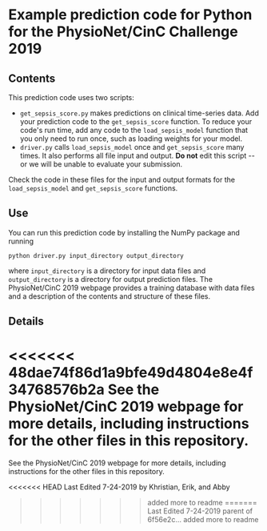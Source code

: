 # Example prediction code for Python for the PhysioNet/CinC Challenge 2019

## Contents

This prediction code uses two scripts:

* `get_sepsis_score.py` makes predictions on clinical time-series data.  Add your prediction code to the `get_sepsis_score` function.  To reduce your code's run time, add any code to the `load_sepsis_model` function that you only need to run once, such as loading weights for your model.
* `driver.py` calls `load_sepsis_model` once and `get_sepsis_score` many times. It also performs all file input and output.  **Do not** edit this script -- or we will be unable to evaluate your submission.

Check the code in these files for the input and output formats for the `load_sepsis_model` and `get_sepsis_score` functions.

## Use

You can run this prediction code by installing the NumPy package and running

    python driver.py input_directory output_directory

where `input_directory` is a directory for input data files and `output_directory` is a directory for output prediction files.  The PhysioNet/CinC 2019 webpage provides a training database with data files and a description of the contents and structure of these files.

## Details

<<<<<<< 48dae74f86d1a9bfe49d4804e8e4f34768576b2a
See the PhysioNet/CinC 2019 webpage for more details, including instructions for the other files in this repository.
=======
See the PhysioNet/CinC 2019 webpage for more details, including instructions for the other files in this repository.

<<<<<<< HEAD
Last Edited 7-24-2019 
by Khristian, Erik, and Abby 
>>>>>>> added more to readme
=======
Last Edited 7-24-2019
>>>>>>> parent of 6f56e2c... added more to readme
